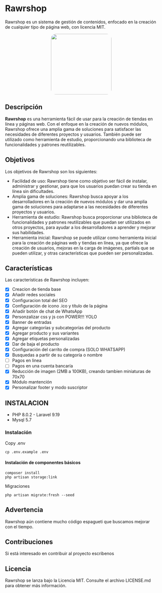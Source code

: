 # Rawrshop

Rawrshop es un sistema de gestión de contenidos, enfocado en la creación de cualquier tipo de página web, con licencia MIT.

<center>
  <img src="https://raw.githubusercontent.com/bemtorres/rawrshop/main/public/base/assets/rawrshop/shop.gif" width="200" style="border-radius:16px" />
</center>

## Descripción

**Rawrshop** es una herramienta fácil de usar para la creación de tiendas en línea y páginas web. Con el enfoque en la creación de nuevos módulos, Rawrshop ofrece una amplia gama de soluciones para satisfacer las necesidades de diferentes proyectos y usuarios. También puede ser utilizado como herramienta de estudio, proporcionando una biblioteca de funcionalidades y patrones reutilizables.

## Objetivos

Los objetivos de Rawrshop son los siguientes:

- Facilidad de uso: Rawrshop tiene como objetivo ser fácil de instalar, administrar y gestionar, para que los usuarios puedan crear su tienda en línea sin dificultades.
- Amplia gama de soluciones: Rawrshop busca apoyar a los desarrolladores en la creación de nuevos módulos y dar una amplia gama de soluciones para adaptarse a las necesidades de diferentes proyectos y usuarios.
- Herramienta de estudio: Rawrshop busca proporcionar una biblioteca de funcionalidades y patrones reutilizables que puedan ser utilizados en otros proyectos, para ayudar a los desarrolladores a aprender y mejorar sus habilidades.
- Herramienta inicial: Rawrshop se puede utilizar como herramienta inicial para la creación de páginas web y tiendas en línea, ya que ofrece la creación de usuarios, mejoras en la carga de imágenes, partials que se pueden utilizar, y otras características que pueden ser personalizadas.

## Características

Las características de Rawrshop incluyen:

- [x] Creacion de tienda base
- [X] Añadir redes sociales
- [X] Configuracion total del SEO
- [X] Configuración de icono .ico y título de la página
- [X] Añadir botón de chat de WhatsApp
- [X] Personzalizar css y js con POWER!!! YOLO
- [X] Banner de entradas
- [X] Agregar categorías y subcategorías del producto
- [X] Agregar producto y sus variantes
- [X] Agregar etiquetas personalizadas
- [X] Dar de baja el producto
- [X] Configuración del carrito de compra (SOLO WHATSAPP)
- [X] Busquedas a partir de su categoría o nombre
- [ ] Pagos en linea
- [ ] Pagos en una cuenta bancaría
- [x] Reducción de imagen (2MB a 100KB), creando tambien miniaturas de 70x70
- [x] Módulo mantención
- [X] Personalizar footer y modo suscriptor

## INSTALACION

- PHP 8.0.2 - Laravel 9.19
- Mysql 5.7

### Instalación
Copy .env
```shell
cp .env.example .env
```

#### Instalación de componentes básicos
```shell
composer install
php artisan storage:link
```

Migraciones
```shell
php artisan migrate:fresh --seed
```

## Advertencia

Rawrshop aún contiene mucho código espagueti que buscamos mejorar con el tiempo.

## Contribuciones

Si está interesado en contribuir al proyecto escribenos

## Licencia

Rawrshop se lanza bajo la Licencia MIT. Consulte el archivo LICENSE.md para obtener más información.


